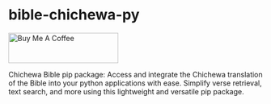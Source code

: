 # bible-chichewa-py
<a href="https://www.buymeacoffee.com/app/m2kdevelopments" target="_blank">
<img src="https://cdn.buymeacoffee.com/buttons/v2/default-yellow.png" alt="Buy Me A Coffee" style="height: 60px !important;width: 217px !important;" >
</a>

Chichewa Bible pip package: Access and integrate the Chichewa translation of the Bible into your python applications with ease. Simplify verse retrieval, text search, and more using this lightweight and versatile pip package.
